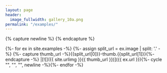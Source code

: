 ```yaml
---
layout: page
header:
  image_fullwidth: gallery_10a.png
permalink: "/examples/"
---
```


{% capture newline %}
{% endcapture %}

{%- for ex in site.examples -%}
{%- assign split_url = ex.image | split: '.' -%}
{%- capture thumb_url -%}{{split_url[0]}}-thumb.{{split_url[1]}}{%- endcapture -%}
|[![]({{ site.urlimg }}{{ thumb_url }})]({{ ex.url }}){%- cycle "", "", "", newline -%}{%- endfor -%}
